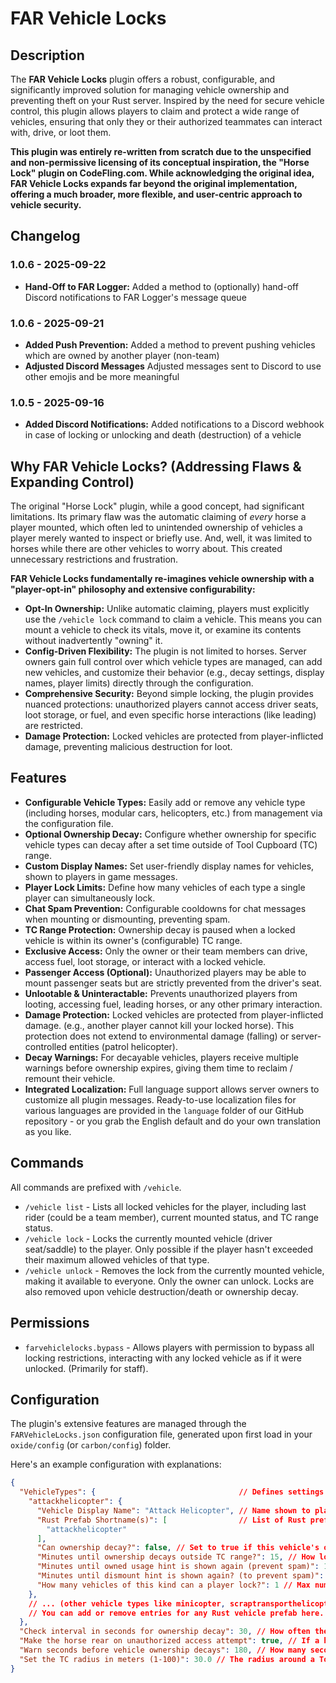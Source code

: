 # FAR Vehicle Locks

## Description
The **FAR Vehicle Locks** plugin offers a robust, configurable, and significantly improved solution for managing vehicle ownership and preventing theft on your Rust server. Inspired by the need for secure vehicle control, this plugin allows players to claim and protect a wide range of vehicles, ensuring that only they or their authorized teammates can interact with, drive, or loot them.

**This plugin was entirely re-written from scratch due to the unspecified and non-permissive licensing of its conceptual inspiration, the "Horse Lock" plugin on CodeFling.com. While acknowledging the original idea, FAR Vehicle Locks expands far beyond the original implementation, offering a much broader, more flexible, and user-centric approach to vehicle security.**

## Changelog

### 1.0.6 - 2025-09-22
*   **Hand-Off to FAR Logger:** Added a method to (optionally) hand-off Discord notifications to FAR Logger's message queue

### 1.0.6 - 2025-09-21
*   **Added Push Prevention:** Added a method to prevent pushing vehicles which are owned by another player (non-team)
*   **Adjusted Discord Messages** Adjusted messages sent to Discord to use other emojis and be more meaningful

### 1.0.5 - 2025-09-16
*   **Added Discord Notifications:** Added notifications to a Discord webhook in case of locking or unlocking and death (destruction) of a vehicle

## Why FAR Vehicle Locks? (Addressing Flaws & Expanding Control)
The original "Horse Lock" plugin, while a good concept, had significant limitations. Its primary flaw was the automatic claiming of *every* horse a player mounted, which often led to unintended ownership of vehicles a player merely wanted to inspect or briefly use. And, well, it was limited to horses while there are other vehicles to worry about. This created unnecessary restrictions and frustration.

**FAR Vehicle Locks fundamentally re-imagines vehicle ownership with a "player-opt-in" philosophy and extensive configurability:**

*   **Opt-In Ownership:** Unlike automatic claiming, players must explicitly use the `/vehicle lock` command to claim a vehicle. This means you can mount a vehicle to check its vitals, move it, or examine its contents without inadvertently "owning" it.
*   **Config-Driven Flexibility:** The plugin is not limited to horses. Server owners gain full control over which vehicle types are managed, can add new vehicles, and customize their behavior (e.g., decay settings, display names, player limits) directly through the configuration.
*   **Comprehensive Security:** Beyond simple locking, the plugin provides nuanced protections: unauthorized players cannot access driver seats, loot storage, or fuel, and even specific horse interactions (like leading) are restricted.
*   **Damage Protection:** Locked vehicles are protected from player-inflicted damage, preventing malicious destruction for loot.

## Features
*   **Configurable Vehicle Types:** Easily add or remove any vehicle type (including horses, modular cars, helicopters, etc.) from management via the configuration file.
*   **Optional Ownership Decay:** Configure whether ownership for specific vehicle types can decay after a set time outside of Tool Cupboard (TC) range.
*   **Custom Display Names:** Set user-friendly display names for vehicles, shown to players in game messages.
*   **Player Lock Limits:** Define how many vehicles of each type a single player can simultaneously lock.
*   **Chat Spam Prevention:** Configurable cooldowns for chat messages when mounting or dismounting, preventing spam.
*   **TC Range Protection:** Ownership decay is paused when a locked vehicle is within its owner's (configurable) TC range.
*   **Exclusive Access:** Only the owner or their team members can drive, access fuel, loot storage, or interact with a locked vehicle.
*   **Passenger Access (Optional):** Unauthorized players may be able to mount passenger seats but are strictly prevented from the driver's seat.
*   **Unlootable & Uninteractable:** Prevents unauthorized players from looting, accessing fuel, leading horses, or any other primary interaction.
*   **Damage Protection:** Locked vehicles are protected from player-inflicted damage. (e.g., another player cannot kill your locked horse). This protection does not extend to environmental damage (falling) or server-controlled entities (patrol helicopter).
*   **Decay Warnings:** For decayable vehicles, players receive multiple warnings before ownership expires, giving them time to reclaim / remount their vehicle.
*   **Integrated Localization:** Full language support allows server owners to customize all plugin messages. Ready-to-use localization files for various languages are provided in the `language` folder of our GitHub repository - or you grab the English default and do your own translation as you like.

## Commands
All commands are prefixed with `/vehicle`.

*   `/vehicle list` - Lists all locked vehicles for the player, including last rider (could be a team member), current mounted status, and TC range status.
*   `/vehicle lock` - Locks the currently mounted vehicle (driver seat/saddle) to the player. Only possible if the player hasn't exceeded their maximum allowed vehicles of that type.
*   `/vehicle unlock` - Removes the lock from the currently mounted vehicle, making it available to everyone. Only the owner can unlock. Locks are also removed upon vehicle destruction/death or ownership decay.

## Permissions
*   `farvehiclelocks.bypass` - Allows players with permission to bypass all locking restrictions, interacting with any locked vehicle as if it were unlocked. (Primarily for staff).

## Configuration
The plugin's extensive features are managed through the `FARVehicleLocks.json` configuration file, generated upon first load in your `oxide/config` (or `carbon/config`) folder.

Here's an example configuration with explanations:

```json
{
  "VehicleTypes": {                                // Defines settings for different types of vehicles
    "attackhelicopter": {
      "Vehicle Display Name": "Attack Helicopter", // Name shown to players
      "Rust Prefab Shortname(s)": [                // List of Rust prefab shortnames for this vehicle type
        "attackhelicopter"
      ],
      "Can ownership decay?": false, // Set to true if this vehicle's ownership should expire
      "Minutes until ownership decays outside TC range?": 15, // How long before decay starts if outside TC range
      "Minutes until owned usage hint is shown again (prevent spam)": 10, // Cooldown for "you own this" message
      "Minutes until dismount hint is shown again? (to prevent spam)": 10, // Cooldown for "you dismounted" message
      "How many vehicles of this kind can a player lock?": 1 // Max number of this vehicle type a player can own
    },
    // ... (other vehicle types like minicopter, scraptransporthelicopter, modularcar, ridablehorse, bicycle, motorbike)
    // You can add or remove entries for any Rust vehicle prefab here.
  },
  "Check interval in seconds for ownership decay": 30, // How often the plugin checks for decay status
  "Make the horse rear on unauthorized access attempt": true, // If a horse should rear when an unauthorized player attempts to mount
  "Warn seconds before vehicle ownership decays": 180, // How many seconds before decay the first warning is sent
  "Set the TC radius in meters (1-100)": 30.0 // The radius around a Tool Cupboard to consider a vehicle "in TC range"
}
